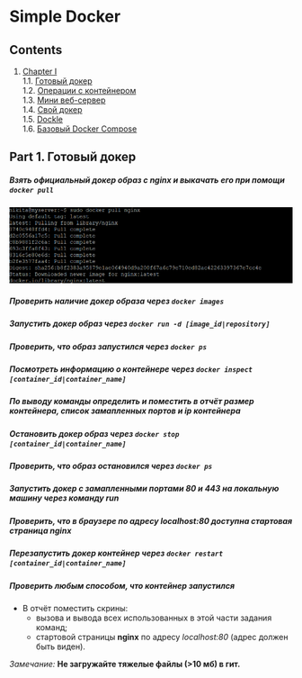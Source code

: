 # Simple Docker

## Contents

1. [Chapter I](#chapter-i) \
    1.1. [Готовый докер](#part-1-готовый-докер) \
    1.2. [Операции с контейнером](#part-2-операции-с-контейнером) \
    1.3. [Мини веб-сервер](#part-1-мини-веб-сервер) \
    1.4. [Свой докер](#part-4-свой-докер) \
    1.5. [Dockle](#part-5-dockle) \
    1.6. [Базовый Docker Compose](#part-6-базовый-docker-compose)



## Part 1. Готовый докер

##### Взять официальный докер образ с **nginx** и выкачать его при помощи `docker pull`
![nginx_pull](images/1.png)

##### Проверить наличие докер образа через `docker images`
##### Запустить докер образ через `docker run -d [image_id|repository]`
##### Проверить, что образ запустился через `docker ps`
##### Посмотреть информацию о контейнере через `docker inspect [container_id|container_name]`
##### По выводу команды определить и поместить в отчёт размер контейнера, список замапленных портов и ip контейнера
##### Остановить докер образ через `docker stop [container_id|container_name]`
##### Проверить, что образ остановился через `docker ps`
##### Запустить докер с замапленными портами 80 и 443 на локальную машину через команду *run*
##### Проверить, что в браузере по адресу *localhost:80* доступна стартовая страница **nginx**
##### Перезапустить докер контейнер через `docker restart [container_id|container_name]`
##### Проверить любым способом, что контейнер запустился

- В отчёт поместить скрины:
  - вызова и вывода всех использованных в этой части задания команд;
  - стартовой страницы **nginx** по адресу *localhost:80* (адрес должен быть виден).
  
*Замечание:* **Не загружайте тяжелые файлы (>10 мб) в гит.**
